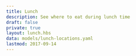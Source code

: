 ```yaml
---
title: Lunch
description: See where to eat during lunch time
draft: false
private: true
layout: lunch.hbs
data: models/lunch-locations.yaml
lastmod: 2017-09-14
---
```


